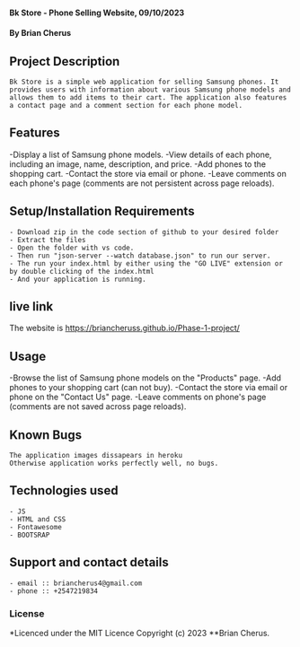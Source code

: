 #### Bk Store - Phone Selling Website, 09/10/2023
#### **By Brian Cherus**
## Project Description
    Bk Store is a simple web application for selling Samsung phones. It provides users with information about various Samsung phone models and allows them to add items to their cart. The application also features a contact page and a comment section for each phone model.
## Features
  -Display a list of Samsung phone models.
  -View details of each phone, including an image, name, description, and price.
  -Add phones to the shopping cart.
  -Contact the store via email or phone.
  -Leave comments on each phone's page (comments are not persistent across page reloads).
## Setup/Installation Requirements
    - Download zip in the code section of github to your desired folder
    - Extract the files
    - Open the folder with vs code.
    - Then run "json-server --watch database.json" to run our server.
    - The run your index.html by either using the "GO LIVE" extension or by double clicking of the index.html
    - And your application is running.
## live link
The website is https://briancheruss.github.io/Phase-1-project/
       
## Usage
  -Browse the list of Samsung phone models on the "Products" page.
  -Add phones to your shopping cart (can not buy).
  -Contact the store via email or phone on the "Contact Us" page.
  -Leave comments on phone's page (comments are not saved across page reloads).  


## Known Bugs
    The application images dissapears in heroku
    Otherwise application works perfectly well, no bugs.

## Technologies used
    - JS
    - HTML and CSS
    - Fontawesome
    - BOOTSRAP

## Support and contact details
    - email :: briancherus4@gmail.com
    - phone :: +2547219834

### License
*Licenced under the MIT Licence
Copyright (c) 2023 **Brian Cherus.
